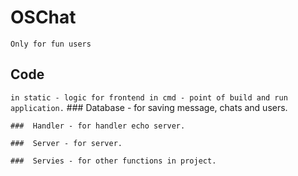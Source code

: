 #  OSChat
 
  `Only for fun users`

## Code

   `in static - logic for frontend
   in cmd - point of build and run 
    application.`
    ###  Database - for saving message, chats and users.  
    
    ###  Handler - for handler echo server.  
    
    ###  Server - for server.  
    
    ###  Servies - for other functions in project.
